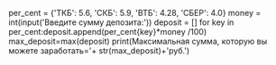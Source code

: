 per_cent = {'ТКБ': 5.6, 'СКБ': 5.9, 'ВТБ': 4.28, 'СБЕР': 4.0}
money = int(input('Введите сумму депозита:'))
deposit = []
for key in per_cent:deposit.append(per_cent{key}*money /100)
max_deposit=max(deposit)
print(Максимальная сумма, которую вы можете заработать='+ str(max_deposit)+'руб.')
